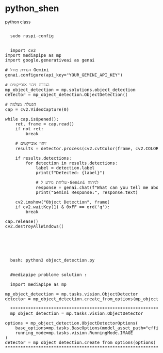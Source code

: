 # python_shen
python class

<pre> 
  sudo raspi-config


  import cv2
import mediapipe as mp
import google.generativeai as genai

# הגדרת מודל Gemini
genai.configure(api_key="YOUR_GEMINI_API_KEY")

# הגדרת זיהוי אובייקטים
mp_object_detection = mp.solutions.object_detection
detector = mp_object_detection.ObjectDetection()

# הפעלת מצלמה
cap = cv2.VideoCapture(0)

while cap.isOpened():
    ret, frame = cap.read()
    if not ret:
        break

    # זיהוי אובייקטים
    results = detector.process(cv2.cvtColor(frame, cv2.COLOR_BGR2RGB))

    if results.detections:
        for detection in results.detections:
            label = detection.label
            print(f"Detected: {label}")

            # שליחת מידע ל-Gemini לניתוח
            response = genai.chat(f"What can you tell me about {label}?")
            print("Gemini Response:", response.text)

    cv2.imshow("Object Detection", frame)
    if cv2.waitKey(1) & 0xFF == ord('q'):
        break

cap.release()
cv2.destroyAllWindows()






  bash: python3 object_detection.py


  #mediapipe problome solution : 
  
  import mediapipe as mp

mp_object_detection = mp.tasks.vision.ObjectDetector
detector = mp_object_detection.create_from_options(mp_object_detection.ObjectDetectorOptions())

  ***********************************************************************************************************
  mp_object_detection = mp.tasks.vision.ObjectDetector

options = mp_object_detection.ObjectDetectorOptions(
    base_options=mp.tasks.BaseOptions(model_asset_path="efficientdet_lite0.tflite"),
    running_mode=mp.tasks.vision.RunningMode.IMAGE
)
detector = mp_object_detection.create_from_options(options)
************************************************************************************************
  



<pre\>
